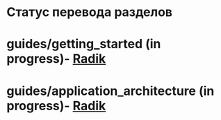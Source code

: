 Статус перевода разделов
========================

# guides/getting_started (in progress)- <a href="http://github.com/radik">Radik</a>
# guides/application_architecture (in progress)- <a href="http://github.com/radik">Radik</a>